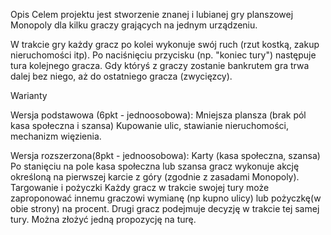 Opis 
Celem projektu jest stworzenie znanej i lubianej gry planszowej Monopoly dla kilku graczy grających na jednym urządzeniu.

W trakcie gry każdy gracz po kolei wykonuje swój ruch (rzut kostką, zakup nieruchomości itp).
Po naciśnięciu przycisku (np. "koniec tury") następuje tura kolejnego gracza.
Gdy któryś z graczy zostanie bankrutem gra trwa dalej bez niego, aż do ostatniego gracza (zwycięzcy).

Warianty

Wersja podstawowa (6pkt - jednoosobowa):
Mniejsza plansza (brak pól kasa społeczna i szansa)
Kupowanie ulic, stawianie nieruchomości, mechanizm więzienia.

Wersja rozszerzona(8pkt - jednoosobowa):
Karty (kasa społeczna, szansa)  
Po stanięciu na pole kasa społeczna lub szansa gracz wykonuje akcję określoną na pierwszej karcie z góry (zgodnie z zasadami Monopoly).
Targowanie i pożyczki 
Każdy gracz w trakcie swojej tury może zaproponować innemu graczowi wymianę
(np kupno ulicy) lub pożyczkę(w obie strony) na procent. Drugi gracz podejmuje decyzję w trakcie tej samej tury.
Można złożyć jedną propozycję na turę.
